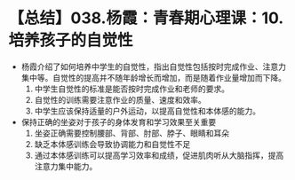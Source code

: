 # 【总结】038.杨霞：青春期心理课：10.培养孩子的自觉性

-   杨霞介绍了如何培养中学生的自觉性，指出自觉性包括按时完成作业、注意力集中等。自觉性的提高并不随年龄增长而增加，而是随着作业量增加而下降。
    1.  中学生自觉性的标准是能否按时完成作业和老师的要求。
    2.  自觉性的训练需要注意作业的质量、速度和效率。
    3.  中学生应该保持适量的户外运动，以提高自觉性和本体感的能力。
-   保持正确的坐姿对于孩子的身体发育和学习效果至关重要
    1.  坐姿正确需要控制腰部、背部、肘部、脖子、眼睛和耳朵
    2.  缺乏本体感训练会导致协调能力和自觉性不足
    3.  通过本体感训练可以提高学习效率和成绩，促进肌肉听从大脑指挥，提高注意力集中能力。